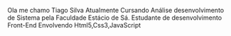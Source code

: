 Ola me chamo Tiago Silva
Atualmente Cursando Análise desenvolvimento de Sistema  pela Faculdade Estácio de Sá.
Estudante de desenvolvimento Front-End  Envolvendo Html5,Css3,JavaScript
